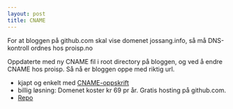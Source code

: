 ```yaml
---
layout: post
title: CNAME
---
```


<p class="message">
  For at bloggen på github.com skal vise domenet jossang.info, så må DNS-kontroll ordnes hos proisp.no
</p>

Oppdaterte med ny CNAME fil i root directory på bloggen, og ved å endre CNAME hos proisp. Så nå er bloggen oppe med riktig url.
* kjapt og enkelt med [CNAME-oppskrift](https://help.github.com/articles/adding-a-cname-file-to-your-repository/)
* billig løsning: Domenet koster kr 69 pr år. Gratis hosting på github.com. 
* [Repo](https://github.com/toro68/toro68.github.io)





